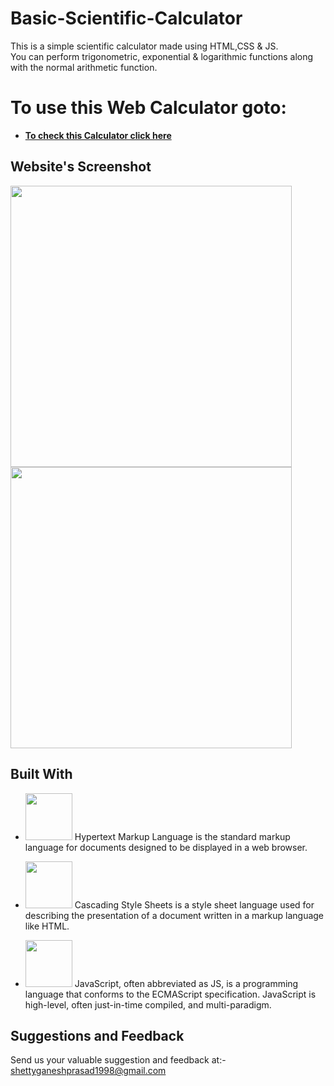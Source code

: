 # Basic-Scientific-Calculator
This is a simple scientific calculator made using HTML,CSS & JS.<br>
You can perform trigonometric, exponential & logarithmic functions along with the normal arithmetic function.

# To use this Web Calculator goto:
* [**To check this Calculator click here**](https://ganeshshetty98.github.io/Basic-Scientific-Calculator/basicCalculator.html) 

## Website's Screenshot
<p>
  <img src="https://firebasestorage.googleapis.com/v0/b/sdmcet-assist.appspot.com/o/GitHub%20Readme%20App%20Screenshot%2Fbasic%20calc.jpg?alt=media&token=9a2ae1a4-02b5-4cff-baae-9c4169127728" width="450">
  
  
   <img src="https://firebasestorage.googleapis.com/v0/b/sdmcet-assist.appspot.com/o/GitHub%20Readme%20App%20Screenshot%2Fscientific%20calc.jpg?alt=media&token=6c45e1ca-fd43-4ae5-abb5-79a6afee00c7" width="450">
  
</p>


## Built With 
* <img src="https://cdn.pixabay.com/photo/2017/08/05/11/16/logo-2582748_960_720.png" width="75"> Hypertext Markup Language is the standard markup language for documents designed to be displayed in a web browser. 

* <image src="https://cdn.pixabay.com/photo/2017/08/05/11/16/logo-2582747__340.png" width="75">    Cascading Style Sheets is a style sheet language used for describing the presentation of a document written in a markup language like HTML. 

* <image src="https://cdn.pixabay.com/photo/2015/04/23/17/41/javascript-736400__340.png" width="75">    JavaScript, often abbreviated as JS, is a programming language that conforms to the ECMAScript specification. JavaScript is high-level, often just-in-time compiled, and multi-paradigm.

## Suggestions and Feedback
Send us your valuable suggestion and feedback at:- shettyganeshprasad1998@gmail.com 





